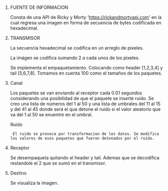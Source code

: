 1. FUENTE DE INFORMACION

    Consta de una API de Ricky y Morty 'https://rickandmortyapi.com' en la cual regresa una imagen en forma de secuencia de bytes codificada en hexadecimal.

2. TRANSMISOR

    La secuencia hexadecimal se codifica en un arreglo de pixeles. 

    La imágen se codifica sumando 2 a cada unos de los pixeles.

    Se implementa el empaquetamiento. Colocando como header [1,2,3,4] y tail [5,6,7,8]. Tomamos en cuenta 100 como el tamaños de los paquetes.

3. Canal

    Los paquetes se van enviando al receptor cada 0.01 segundos considerando una posibilidad de que el paquete se inserte ruido. Se creo una lista de números del 1 al 50 y una lista de umbrales del 11 al 15 y del 41 al 45 donde será el que detone el ruido si el valor aleatorio que va del 1 al 50 se enuentre en el umbral.

    Ruido

        El ruido se provoca por transformacion de los datos. Se modifica los valores de esos paquetes que fueron detonados por el ruido.

4. Receptor

    Se desempaqueta quitando el header y tail. Ademas que se decodifica restandole el 2 que se sumó en el transmisor.

5. Destino

    Se visualiza la imagen.


